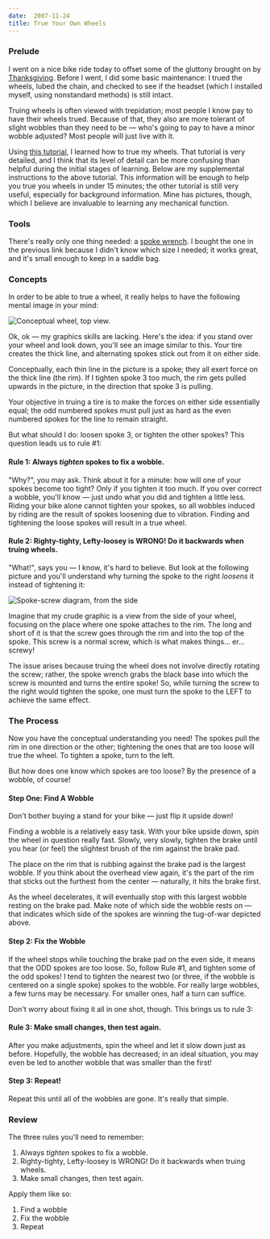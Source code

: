```yaml
---
date:  2007-11-24
title: True Your Own Wheels
---
```

<h3>Prelude</h3>

I went on a nice bike ride today to offset some of the gluttony brought on by <a href="http://threebrothers.org/brendan/blog/articles/2007/11/22/thanksgiving-thoughts">Thanksgiving</a>.   Before I went, I did some basic maintenance: I trued the wheels, lubed the chain, and checked to see if the headset (which I installed myself, using nonstandard methods) is still intact.

Truing wheels is often viewed with trepidation; most people I know pay to have their wheels trued. Because of that, they also are more tolerant of slight wobbles than they need to be &mdash; who's going to pay to have a minor wobble adjusted?  Most people will just live with it.

Using <a href="http://www.kenkifer.com/bikepages/skills/spokes.htm">this tutorial</a>, I learned how to true my wheels.  That tutorial is very detailed, and I think that its level of detail can be more confusing than helpful during the initial stages of learning.  Below are my supplemental instructions to the above tutorial.  This information will be enough to help you true you wheels in under 15 minutes; the other tutorial is still very useful, especially for background information.  Mine has pictures, though, which I believe are invaluable to learning any mechanical function.<h3>Tools</h3>

There's really only one thing needed: a <a href="http://www.parktool.com/products/detail.asp?cat=16&item=SW%2D7">spoke wrench</a>.  I bought the one in the previous link because I didn't know which size I needed; it works great, and it's small enough to keep in a saddle bag.

<h3>Concepts</h3>

In order to be able to true a wheel, it really helps to have the following mental image in your mind:

<img src="http://threebrothers.org/brendan/blog/files/wheel-top.png" alt="Conceptual wheel, top view."/>

Ok, ok &mdash; my graphics skills are lacking.  Here's the idea: if you stand over your wheel and look down, you'll see an image similar to this.  Your tire creates the thick line, and alternating spokes stick out from it on either side.

Conceptually, each thin line in the picture is a spoke; they all exert force on the thick line (the rim).  If I tighten spoke 3 too much, the rim gets pulled upwards in the picture, in the direction that spoke 3 is pulling.

Your objective in truing a tire is to make the forces on either side essentially equal; the odd numbered spokes must pull just as hard as the even numbered spokes for the line to remain straight.

But what should I do: loosen spoke 3, or tighten the other spokes?  This question leads us to rule #1:

<h4>Rule 1: Always <em>tighten</em> spokes to fix a wobble.</h4>

"Why?", you may ask.  Think about it for a minute: how will one of your spokes become too tight?  Only if you tighten it too much.  If you over correct a wobble, you'll know &mdash; just undo what you did and tighten a little less.  Riding your bike alone cannot tighten your spokes, so all wobbles induced by riding are the result of spokes loosening due to vibration.  Finding and tightening the loose spokes will result in a true wheel.

<h4>Rule 2: Righty-tighty, Lefty-loosey is WRONG! Do it backwards when truing wheels.</h4>

"What!", says you &mdash; I know, it's hard to believe.  But look at the following picture and you'll understand why turning the spoke to the right <em>loosens</em> it instead of tightening it:

<img src="http://threebrothers.org/brendan/blog/files/spoke-screw.png" alt="Spoke-screw diagram, from the side" />

Imagine that my crude graphic is a view from the side of your wheel, focusing on the place where one spoke attaches to the rim.  The long and short of it is that the screw goes through the rim and into the top of the spoke.  This screw is a normal screw, which is what makes things... er... screwy!

The issue arises because truing the wheel does not involve directly rotating the screw; rather, the spoke wrench grabs the black base into which the screw is mounted and turns the entire spoke!  So, while turning the screw to the right would tighten the spoke, one must turn the spoke to the LEFT to achieve the same effect.

<h3>The Process</h3>
Now you have the conceptual understanding you need!  The spokes pull the rim in one direction or the other; tightening the ones that are too loose will true the wheel.  To tighten a spoke, turn to the left.

But how does one know which spokes are too loose?  By the presence of a wobble, of course!

<h4>Step One: Find A Wobble</h4>
Don't bother buying a stand for your bike &mdash; just flip it upside down!

Finding a wobble is a relatively easy task.  With your bike upside down, spin the wheel in question really fast.  Slowly, very slowly, tighten the brake until you hear (or feel) the slightest brush of the rim against the brake pad.

The place on the rim that is rubbing against the brake pad is the largest wobble. If you think about the overhead view again, it's the part of the rim that sticks out the furthest from the center &mdash; naturally, it hits the brake first.

As the wheel decelerates, it will eventually stop with this largest wobble resting on the brake pad.  Make note of which side the wobble rests on &mdash; that indicates which side of the spokes are winning the tug-of-war depicted above.

<h4>Step 2: Fix the Wobble</h4>
If the wheel stops while touching the brake pad on the even side, it means that the ODD spokes are too loose.  So, follow Rule #1, and tighten some of the odd spokes!  I tend to tighten the nearest two (or three, if the wobble is centered on a single spoke) spokes to the wobble.  For really large wobbles, a few turns may be necessary.  For smaller ones, half a turn can suffice.

Don't worry about fixing it all in one shot, though.  This brings us to rule 3:

<h4>Rule 3: Make small changes, then test again.</h4>

After you make adjustments, spin the wheel and let it slow down just as before.  Hopefully, the wobble has decreased; in an ideal situation, you may even be led to another wobble that was smaller than the first!

<h4>Step 3: Repeat!</h4>
Repeat this until all of the wobbles are gone.  It's really that simple.

<h3>Review</h3>
The three rules you'll need to remember:
<ol>
<li>Always <em>tighten</em> spokes to fix a wobble.</li>
<li>Righty-tighty, Lefty-loosey is WRONG! Do it backwards when truing wheels.</li>
<li>Make small changes, then test again.</li>
</ol>

Apply them like so:
<ol>
<li>Find a wobble</li>
<li>Fix the wobble</li>
<li>Repeat</li>
</ol>
